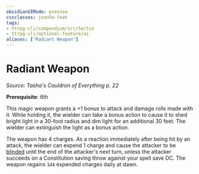 ```yaml
---
obsidianUIMode: preview
cssclasses: json5e-feat
tags:
- ttrpg-cli/compendium/src/5e/tce
- ttrpg-cli/optional-feature/ai
aliases: ["Radiant Weapon"]
---
```

# Radiant Weapon
*Source: Tasha's Cauldron of Everything p. 22*  

**Prerequisite**: 6th

This magic weapon grants a +1 bonus to attack and damage rolls made with it. While holding it, the wielder can take a bonus action to cause it to shed bright light in a 30-foot radius and dim light for an additional 30 feet. The wielder can extinguish the light as a bonus action.

The weapon has 4 charges. As a reaction immediately after being hit by an attack, the wielder can expend 1 charge and cause the attacker to be [blinded](3-Mechanics/CLI/rules/conditions.md#Blinded) until the end of the attacker's next turn, unless the attacker succeeds on a Constitution saving throw against your spell save DC. The weapon regains `1d4` expended charges daily at dawn.
